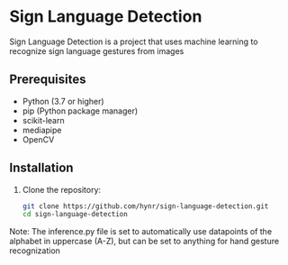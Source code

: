 # Sign Language Detection

Sign Language Detection is a project that uses machine learning to recognize sign language gestures from images

## Prerequisites

- Python (3.7 or higher)
- pip (Python package manager)
- scikit-learn
- mediapipe
- OpenCV

## Installation

1. Clone the repository:

   ```bash
   git clone https://github.com/hynr/sign-language-detection.git
   cd sign-language-detection
Note:
The inference.py file is set to automatically use datapoints of the alphabet in uppercase (A-Z), but can be set to anything for hand gesture recognization
